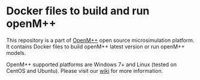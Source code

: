 # Docker files to build and run openM++

This repository is a part of [OpenM++](http://www.openmpp.org/) open source microsimulation platform.
It contains Docker files to build openM++ latest version or run openM++ models.

OpenM++ supported platforms are Windows 7+ and Linux (tested on CentOS and Ubuntu).
Please visit our [wiki](http://www.openmpp.org/wiki/) for more information.
